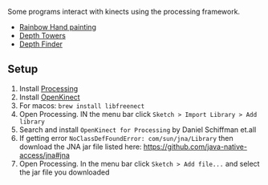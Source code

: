 Some programs interact with kinects using the processing framework.

- [Rainbow Hand painting](https://www.youtube.com/embed/WwX4lv0vOSY)
- [Depth Towers](https://www.youtube.com/embed/l7ivoH3AzZU)
- [Depth Finder](https://www.youtube.com/embed/UsiiZcQ8KB8)

## Setup

1. Install [Processing](https://processing.org/download)
1. Install [OpenKinect](https://openkinect.org/wiki/Getting_Started)
  1. For macos:
    `brew install libfreenect`
1. Open Processing. IN the menu bar click `Sketch > Import Library > Add library`
1. Search and install `OpenKinect for Processing` by Daniel Schiffman et.all
1. If getting error `NoClassDefFoundError: com/sun/jna/Library` then download the JNA jar file listed here: https://github.com/java-native-access/jna#jna
  1. Open Processing. In the menu bar click `Sketch > Add file...` and select the jar file you downloaded

